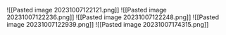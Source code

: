 ![[Pasted image 20231007122121.png]]
![[Pasted image 20231007122236.png]]
![[Pasted image 20231007122248.png]]
![[Pasted image 20231007122939.png]]
![[Pasted image 20231007174315.png]]